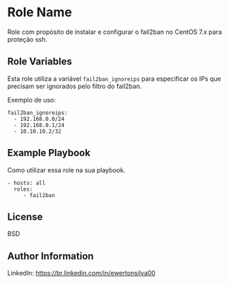 Role Name
=========

Role com propósito de instalar e configurar o fail2ban no CentOS 7.x para proteção ssh.

Role Variables
--------------

Esta role utiliza a variável ```fail2ban_ignoreips``` para especificar os IPs que precisam ser ignorados pelo filtro do fail2ban.

Exemplo de uso:

```
fail2ban_ignoreips:
  - 192.168.0.0/24
  - 192.168.0.1/24
  - 10.10.10.2/32
```



Example Playbook
----------------

Como utilizar essa role na sua playbook.

    - hosts: all
      roles:
         - fail2ban

License
-------

BSD

Author Information
------------------

LinkedIn: https://br.linkedin.com/in/ewertonsilva00
